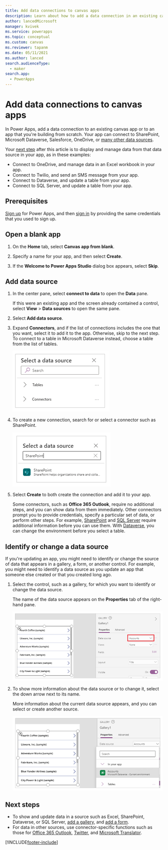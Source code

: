 ```yaml
---
title: Add data connections to canvas apps
description: Learn about how to add a data connection in an existing canvas app.
author: lancedMicrosoft
manager: kvivek
ms.service: powerapps
ms.topic: conceptual
ms.custom: canvas
ms.reviewer: tapanm
ms.date: 05/11/2021
ms.author: lanced
search.audienceType: 
  - maker
search.app: 
  - PowerApps
---
```

# Add data connections to canvas apps

In Power Apps, add a data connection to an existing canvas app or to an app that you're building from scratch. Your app can connect to SharePoint, Microsoft Dataverse, Salesforce, OneDrive, or [many other data sources](connections-list.md).

Your [next step](#next-steps) after this article is to display and manage data from that data source in your app, as in these examples:

* Connect to OneDrive, and manage data in an Excel workbook in your app.
* Connect to Twilio, and send an SMS message from your app.
* Connect to Dataverse, and update a table from your app.
* Connect to SQL Server, and update a table from your app.

## Prerequisites

[Sign up](../signup-for-powerapps.md) for Power Apps, and then [sign in](https://make.powerapps.com?utm_source=padocs&utm_medium=linkinadoc&utm_campaign=referralsfromdoc) by providing the same credentials that you used to sign up.

## Open a blank app

1. On the **Home** tab, select **Canvas app from blank**.

1. Specify a name for your app, and then select **Create**.

1. If the **Welcome to Power Apps Studio** dialog box appears, select **Skip**.

## Add data source

1. In the center pane, select **connect to data** to open the **Data** pane.

    If this were an existing app and the screen already contained a control, select **View** > **Data sources** to open the same pane.

1. Select **Add data source**.

1. Expand **Connectors**, and if the list of connections includes the one that you want, select it to add it to the app. Otherwise, skip to the next step. To connect to a table in Microsoft Dataverse instead, choose a table from the list of tables.

    ![Choose an existing connection](./media/add-data-connection/choose-existing-connection.png)

1. To create a new connection, search for or select a connector such as SharePoint.

    ![Add connection](./media/add-data-connection/add-connection.png)

1. Select **Create** to both create the connection and add it to your app.

    Some connectors, such as **Office 365 Outlook**, require no additional steps, and you can show data from them immediately. Other connectors prompt you to provide credentials, specify a particular set of data, or perform other steps. For example, [SharePoint](connections/connection-sharepoint-online.md) and [SQL Server](connections/connection-azure-sqldatabase.md) require additional information before you can use them. With [Dataverse](connections/connection-common-data-service.md), you can change the environment before you select a table.

## Identify or change a data source
If you're updating an app, you might need to identify or change the source of data that appears in a gallery, a form, or another control. For example, you might need to identify a data source as you update an app that someone else created or that you created long ago.

1. Select the control, such as a gallery, for which you want to identify or change the data source.

    The name of the data source appears on the **Properties** tab of the right-hand pane.

    ![Identify a connection](./media/add-data-connection/identify-connection.png)

1. To show more information about the data source or to change it, select the down arrow next to its name.

    More information about the current data source appears, and you can select or create another source.

    ![Change a connection](./media/add-data-connection/change-connection.png)

## Next steps

* To show and update data in a source such as Excel, SharePoint, Dataverse, or SQL Server, [add a gallery](add-gallery.md), and [add a form](add-form.md).
* For data in other sources, use connector-specific functions such as those for [Office 365 Outlook](connections/connection-office365-outlook.md), [Twitter](connections/connection-twitter.md), and [Microsoft Translator](connections/connection-microsoft-translator.md).


[!INCLUDE[footer-include](../../includes/footer-banner.md)]